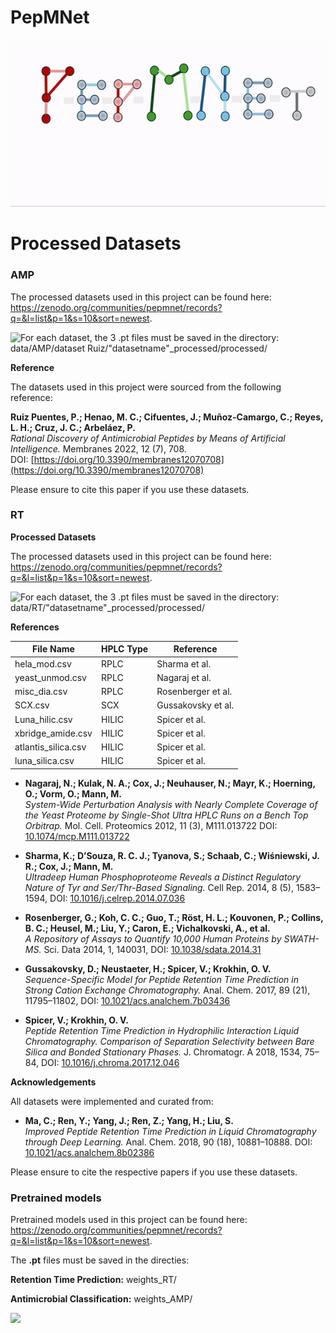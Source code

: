 # PepMNet
![](https://github.com/danielgarzonotero/PepMNet/blob/main/PepMNet.gif)

# Processed Datasets

### AMP

The processed datasets used in this project can be found here:
https://zenodo.org/communities/pepmnet/records?q=&l=list&p=1&s=10&sort=newest.



![For each dataset, the 3 .pt files must be saved in the directory:
data/AMP/dataset Ruiz/***"datasetname"***_processed/processed/](data/AMP_processed.png)

**Reference**

The datasets used in this project were sourced from the following reference:

**Ruiz Puentes, P.; Henao, M. C.; Cifuentes, J.; Muñoz-Camargo, C.; Reyes, L. H.; Cruz, J. C.; Arbeláez, P.**  
*Rational Discovery of Antimicrobial Peptides by Means of Artificial Intelligence.* Membranes 2022, 12 (7), 708.  
DOI: [https://doi.org/10.3390/membranes12070708](https://doi.org/10.3390/membranes12070708)

Please ensure to cite this paper if you use these datasets.

### RT

**Processed Datasets**

The processed datasets used in this project can be found here:
https://zenodo.org/communities/pepmnet/records?q=&l=list&p=1&s=10&sort=newest.


![For each dataset, the 3 .pt files must be saved in the directory:
data/RT/***"datasetname"***_processed/processed/](data/RT_processed.png)


**References**

| File Name            | HPLC Type | Reference            |
|----------------------|-----------|----------------------|
| hela_mod.csv          | RPLC      | Sharma et al.        |
| yeast_unmod.csv       | RPLC      | Nagaraj et al.       |
| misc_dia.csv          | RPLC      | Rosenberger et al.   |
| SCX.csv               | SCX       | Gussakovsky et al.   |
| Luna_hilic.csv        | HILIC     | Spicer et al.        |
| xbridge_amide.csv     | HILIC     | Spicer et al.        |
| atlantis_silica.csv   | HILIC     | Spicer et al.        |
| luna_silica.csv       | HILIC     | Spicer et al.        |

- **Nagaraj, N.; Kulak, N. A.; Cox, J.; Neuhauser, N.; Mayr, K.; Hoerning, O.; Vorm, O.; Mann, M.**  
  *System-Wide Perturbation Analysis with Nearly Complete Coverage of the Yeast Proteome by Single-Shot Ultra HPLC Runs on a Bench Top Orbitrap.* Mol. Cell. Proteomics 2012, 11 (3), M111.013722 DOI: [10.1074/mcp.M111.013722](https://doi.org/10.1074/mcp.M111.013722)

- **Sharma, K.; D’Souza, R. C. J.; Tyanova, S.; Schaab, C.; Wiśniewski, J. R.; Cox, J.; Mann, M.**  
  *Ultradeep Human Phosphoproteome Reveals a Distinct Regulatory Nature of Tyr and Ser/Thr-Based Signaling.* Cell Rep. 2014, 8 (5), 1583–1594, DOI: [10.1016/j.celrep.2014.07.036](https://doi.org/10.1016/j.celrep.2014.07.036)

- **Rosenberger, G.; Koh, C. C.; Guo, T.; Röst, H. L.; Kouvonen, P.; Collins, B. C.; Heusel, M.; Liu, Y.; Caron, E.; Vichalkovski, A., et al.**  
  *A Repository of Assays to Quantify 10,000 Human Proteins by SWATH-MS.* Sci. Data 2014, 1, 140031, DOI: [10.1038/sdata.2014.31](https://doi.org/10.1038/sdata.2014.31)

- **Gussakovsky, D.; Neustaeter, H.; Spicer, V.; Krokhin, O. V.**  
  *Sequence-Specific Model for Peptide Retention Time Prediction in Strong Cation Exchange Chromatography.* Anal. Chem. 2017, 89 (21), 11795–11802, DOI: [10.1021/acs.analchem.7b03436](https://doi.org/10.1021/acs.analchem.7b03436)

- **Spicer, V.; Krokhin, O. V.**  
  *Peptide Retention Time Prediction in Hydrophilic Interaction Liquid Chromatography. Comparison of Separation Selectivity between Bare Silica and Bonded Stationary Phases.* J. Chromatogr. A 2018, 1534, 75–84, DOI: [10.1016/j.chroma.2017.12.046](https://doi.org/10.1016/j.chroma.2017.12.046)

**Acknowledgements**

All datasets were implemented and curated from:

- **Ma, C.; Ren, Y.; Yang, J.; Ren, Z.; Yang, H.; Liu, S.**  
  *Improved Peptide Retention Time Prediction in Liquid Chromatography through Deep Learning.* Anal. Chem. 2018, 90 (18), 10881–10888. DOI: [10.1021/acs.analchem.8b02386](https://doi.org/10.1021/acs.analchem.8b02386)

Please ensure to cite the respective papers if you use these datasets.

### Pretrained models

Pretrained models used in this project can be found here: https://zenodo.org/communities/pepmnet/records?q=&l=list&p=1&s=10&sort=newest.

The **.pt** files must be saved in the directies: 

**Retention Time Prediction:**
weights_RT/

**Antimicrobial Classification:**
weights_AMP/

![](ruta/weigths/weigths.png)






